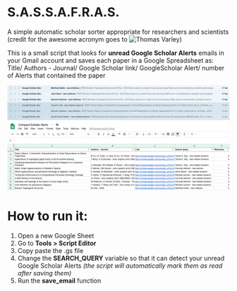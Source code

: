 # S.A.S.S.A.F.R.A.S.
A simple automatic scholar sorter appropriate for researchers and scientists (credit for the awesome acronym goes to ![Thomas Varley](https://github.com/ThosV))

This is a small script that looks for **unread Google Scholar Alerts** emails in your Gmail account and saves each paper in a Google Spreadsheet as:
Title/ Authors - Journal/ Google Scholar link/ GoogleScholar Alert/ number of Alerts that contained the paper

![Gmail alerts](gmail_GSalerts.png)
![Google sheet](gsheet_GSalerts.png)

# How to run it:
1. Open a new Google Sheet
2. Go to **Tools > Script Editor**
3. Copy paste the .gs file
4. Change the **SEARCH_QUERY** variable so that it can detect your unread Google Scholar Alerts *(the script will automatically mark them as read after saving them)*
5. Run the **save_email** function
